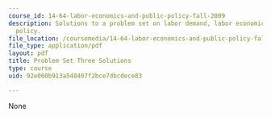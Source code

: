 ```yaml
---
course_id: 14-64-labor-economics-and-public-policy-fall-2009
description: Solutions to a problem set on labor demand, labor economics,  and public
  policy.
file_location: /coursemedia/14-64-labor-economics-and-public-policy-fall-2009/92e060b913a548407f2bce7dbcdece83_MIT14_64F09_ps3_sol.pdf
file_type: application/pdf
layout: pdf
title: Problem Set Three Solutions
type: course
uid: 92e060b913a548407f2bce7dbcdece83

---
```

None
